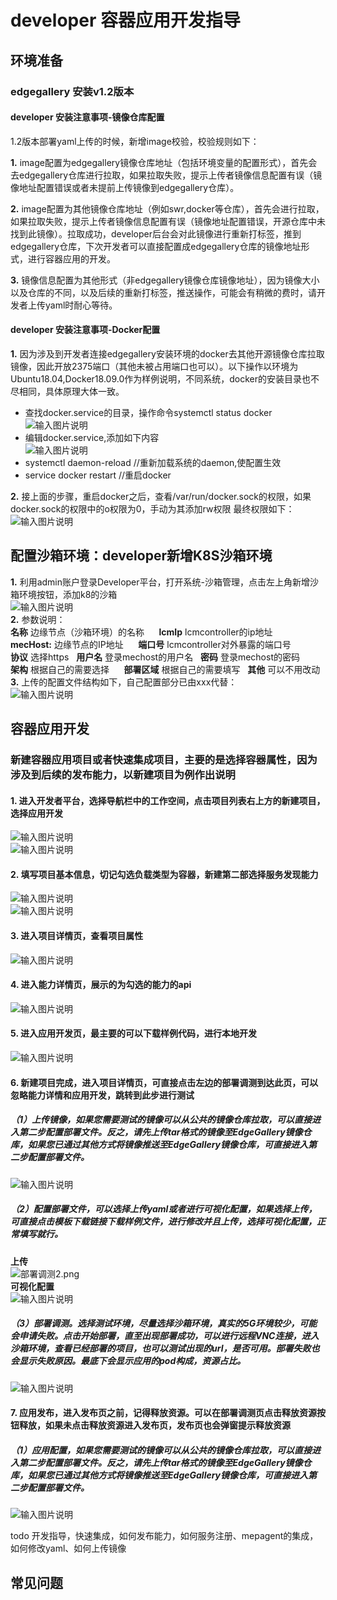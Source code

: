 # developer 容器应用开发指导

## 环境准备

### edgegallery 安装v1.2版本 
#### developer 安装注意事项-镜像仓库配置<br/>
1.2版本部署yaml上传的时候，新增image校验，校验规则如下：<br/>

 **1.** image配置为edgegallery镜像仓库地址（包括环境变量的配置形式），首先会去edgegallery仓库进行拉取，如果拉取失败，提示上传者镜像信息配置有误（镜像地址配置错误或者未提前上传镜像到edgegallery仓库）。<br/>

 **2.** image配置为其他镜像仓库地址（例如swr,docker等仓库），首先会进行拉取，如果拉取失败，提示上传者镜像信息配置有误（镜像地址配置错误，开源仓库中未找到此镜像）。拉取成功，developer后台会对此镜像进行重新打标签，推到edgegallery仓库，下次开发者可以直接配置成edgegallery仓库的镜像地址形式，进行容器应用的开发。<br/>

 **3.** 镜像信息配置为其他形式（非edgegallery镜像仓库镜像地址），因为镜像大小以及仓库的不同，以及后续的重新打标签，推送操作，可能会有稍微的费时，请开发者上传yaml时耐心等待。
#### developer 安装注意事项-Docker配置<br/>

 **1.** 因为涉及到开发者连接edgegallery安装环境的docker去其他开源镜像仓库拉取镜像，因此开放2375端口（其他未被占用端口也可以）。以下操作以环境为Ubuntu18.04,Docker18.09.0作为样例说明，不同系统，docker的安装目录也不尽相同，具体原理大体一致。<br/>
- 查找docker.service的目录，操作命令systemctl status docker
![输入图片说明](https://images.gitee.com/uploads/images/2021/0630/170158_44bd012f_5504908.png "dockerservice-new.png")
- 编辑docker.service,添加如下内容<br/>
![输入图片说明](https://images.gitee.com/uploads/images/2021/0630/170510_ee349bc5_5504908.png "dockerservicecontent.png")
- systemctl daemon-reload //重新加载系统的daemon,使配置生效
- service docker restart  //重启docker<br/>

 **2.** 接上面的步骤，重启docker之后，查看/var/run/docker.sock的权限，如果docker.sock的权限中的o权限为0，手动为其添加rw权限
最终权限如下：<br/>
![输入图片说明](https://images.gitee.com/uploads/images/2021/0630/171606_83e1797d_5504908.png "dockersock.png")
<br/>
## 配置沙箱环境：developer新增K8S沙箱环境

 **1.** 利用admin账户登录Developer平台，打开系统-沙箱管理，点击左上角新增沙箱环境按钮，添加k8的沙箱<br/>
![输入图片说明](https://images.gitee.com/uploads/images/2021/0701/143746_1e95d967_5504908.png "k8s.png")<br/>
**2.** 参数说明：<br/>
 **名称** 边缘节点（沙箱环境）的名称&nbsp;&nbsp;&nbsp;&nbsp;&nbsp; **lcmIp** lcmcontroller的ip地址<br/>
 **mecHost:** 边缘节点的IP地址&nbsp;&nbsp;&nbsp;&nbsp;&nbsp; **端口号** lcmcontroller对外暴露的端口号<br/>
 **协议** 选择https&nbsp;&nbsp; **用户名** 登录mechost的用户名&nbsp;&nbsp; **密码** 登录mechost的密码<br/>
 **架构** 根据自己的需要选择&nbsp;&nbsp;&nbsp;&nbsp;&nbsp; **部署区域** 根据自己的需要填写&nbsp;&nbsp;&nbsp;**其他** 可以不用改动<br/>
**3.** 上传的配置文件结构如下，自己配置部分已由xxx代替：<br/>
![输入图片说明](https://images.gitee.com/uploads/images/2021/0701/151313_489a9540_5504908.png "config.png")

## 容器应用开发
### 新建容器应用项目或者快速集成项目，主要的是选择容器属性，因为涉及到后续的发布能力，以新建项目为例作出说明
#### 1. 进入开发者平台，选择导航栏中的工作空间，点击项目列表右上方的新建项目，选择应用开发
![输入图片说明](https://images.gitee.com/uploads/images/2021/0705/113102_e12792fe_5504908.png "新建项目.png")<br/>
![输入图片说明](https://images.gitee.com/uploads/images/2021/0705/113150_d7c948dd_5504908.png "集成或者新建.png")<br/>
#### 2. 填写项目基本信息，切记勾选负载类型为容器，新建第二部选择服务发现能力
![输入图片说明](https://images.gitee.com/uploads/images/2021/0705/113407_e13c5fd3_5504908.png "新建1.png")<br/>
![输入图片说明](https://images.gitee.com/uploads/images/2021/0705/113427_9c4b2d9a_5504908.png "新建2.png")<br/>
#### 3. 进入项目详情页，查看项目属性
![输入图片说明](https://images.gitee.com/uploads/images/2021/0705/113527_ea4193f9_5504908.png "详情.png")<br/>
#### 4. 进入能力详情页，展示的为勾选的能力的api
![输入图片说明](https://images.gitee.com/uploads/images/2021/0705/113734_b718d554_5504908.png "能力详情.png")<br/>
#### 5. 进入应用开发页，最主要的可以下载样例代码，进行本地开发
![输入图片说明](https://images.gitee.com/uploads/images/2021/0705/113943_7be5a4b2_5504908.png "应用开发.png")<br/>
#### 6. 新建项目完成，进入项目详情页，可直接点击左边的部署调测到达此页，可以忽略能力详情和应用开发，跳转到此步进行测试<br/>
##### （1）上传镜像，如果您需要测试的镜像可以从公共的镜像仓库拉取，可以直接进入第二步配置部署文件。反之，请先上传tar格式的镜像至EdgeGallery镜像仓库，如果您已通过其他方式将镜像推送至EdgeGallery镜像仓库，可直接进入第二步配置部署文件。<br>
![输入图片说明](https://images.gitee.com/uploads/images/2021/0705/142510_f3377eab_5504908.png "部署调测1.png")<br>
##### （2）配置部署文件，可以选择上传yaml或者进行可视化配置，如果选择上传，可直接点击模板下载链接下载样例文件，进行修改并且上传，选择可视化配置，正常填写就行。<br/>
**上传**<br/>
![](https://images.gitee.com/uploads/images/2021/0705/143136_afd8a588_5504908.png "部署调测2.png")<br/>
**可视化配置**<br/>
![输入图片说明](https://images.gitee.com/uploads/images/2021/0705/144525_ccc745a7_5504908.png "可视化.png")<br/>
##### （3）部署调测。选择测试环境，尽量选择沙箱环境，真实的5G环境较少，可能会申请失败。点击开始部署，直至出现部署成功，可以进行远程VNC连接，进入沙箱环境，查看已经部署的项目，也可以测试出现的url，是否可用。部署失败也会显示失败原因。最底下会显示应用的pod构成，资源占比。<br/>
![输入图片说明](https://images.gitee.com/uploads/images/2021/0705/145123_86b9ef5f_5504908.png "部署3.png")<br/>
#### 7. 应用发布，进入发布页之前，记得释放资源。可以在部署调测页点击释放资源按钮释放，如果未点击释放资源进入发布页，发布页也会弹窗提示释放资源<br/>
##### （1）应用配置，如果您需要测试的镜像可以从公共的镜像仓库拉取，可以直接进入第二步配置部署文件。反之，请先上传tar格式的镜像至EdgeGallery镜像仓库，如果您已通过其他方式将镜像推送至EdgeGallery镜像仓库，可直接进入第二步配置部署文件。<br>
![输入图片说明](https://images.gitee.com/uploads/images/2021/0705/145937_fc649708_5504908.png "应用发布1.png")














todo 开发指导，快速集成，如何发布能力，如何服务注册、mepagent的集成，如何修改yaml、如何上传镜像<br/>
## 常见问题